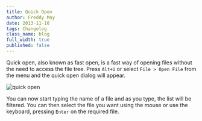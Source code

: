 ```yaml
---
title: Quick Open
author: Freddy May
date: 2013-11-16
tags: Changelog
class_name: blog
full_width: true
published: false
---
```


Quick open, also known as fast open, is a fast way of opening files without the need to access the file tree. Press `Alt+U` or select `File > Open File` from the menu and the quick open dialog will appear.

![quick open](blog/quick-open.png)

You can now start typing the name of a file and as you type, the list will be filtered. You can then select the file you want using the mouse or use the keyboard, pressing `Enter` on the required file.
